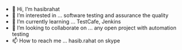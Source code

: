 - 👋 Hi, I’m hasibrahat
- 👀 I’m interested in ... software testing and assurance the quality
- 🌱 I’m currently learning ... TestCafe, Jenkins 
- 💞️ I’m looking to collaborate on ... any open project with automation testing
- 📫 How to reach me ... hasib.rahat on skype

<!---
hasibrahat10/hasibrahat10 is a ✨ special ✨ repository because its `README.md` (this file) appears on your GitHub profile.
You can click the Preview link to take a look at your changes.
--->
